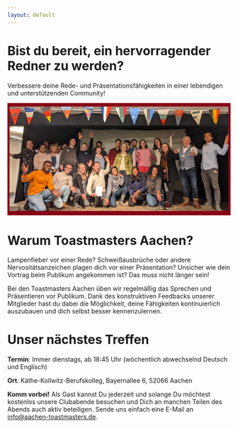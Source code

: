 ```yaml
---
layout: default
---
```


# Bist du bereit, ein hervorragender Redner zu werden?

<!-- [Jump to English](#are-you-ready-to-become-an-excellent-speaker) -->

Verbessere deine Rede- und Präsentationsfähigkeiten in einer lebendigen und unterstützenden Community!

<img src="/assets/images/home-group-pic.jpg" width="800" style="display: block; margin-left: auto; margin-right: auto;">

# Warum Toastmasters Aachen?

Lampenfieber vor einer Rede?
Schweißausbrüche oder andere Nervositätsanzeichen plagen dich vor einer Präsentation?
Unsicher wie dein Vortrag beim Publikum angekommen ist?
Das muss nicht länger sein!

Bei den Toastmasters Aachen üben wir regelmäßig das Sprechen und Präsentieren vor Publikum.
Dank des konstruktiven Feedbacks unserer Mitglieder hast du dabei die Möglichkeit, deine Fähigkeiten kontinuierlich auszubauen und dich selbst besser kennenzulernen.


# Unser nächstes Treffen

**Termin**: Immer dienstags, ab 18:45 Uhr (wöchentlich abwechselnd Deutsch und Englisch)

**Ort**: Käthe-Kollwitz-Berufskolleg, Bayernallee 6, 52066 Aachen


**Komm vorbei!**
Als Gast kannst Du jederzeit und solange Du möchtest kostenlos unsere Clubabende besuchen und Dich an manchen Teilen des Abends auch aktiv beteiligen.
Sende uns einfach eine E-Mail an info@aachen-toastmasters.de.


<!--- # Are You Ready to Become an Excellent Speaker? --->

